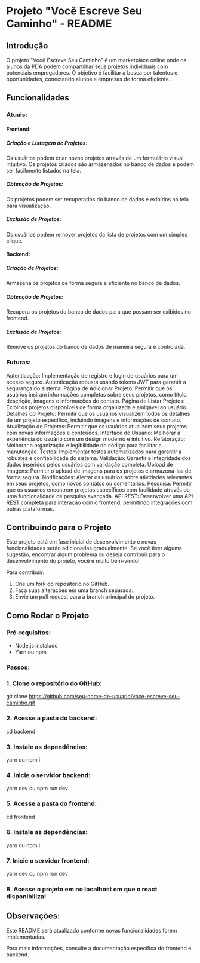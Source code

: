 # Projeto "Você Escreve Seu Caminho" - README

## Introdução

O projeto "Você Escreve Seu Caminho" é um marketplace online onde os alunos da PDA podem compartilhar seus projetos individuais com potenciais empregadores. O objetivo é facilitar a busca por talentos e oportunidades, conectando alunos e empresas de forma eficiente.

## Funcionalidades

### Atuais:

#### Frontend:

##### Criação e Listagem de Projetos:
Os usuários podem criar novos projetos através de um formulário visual intuitivo.
Os projetos criados são armazenados no banco de dados e podem ser facilmente listados na tela.

##### Obtenção de Projetos:
Os projetos podem ser recuperados do banco de dados e exibidos na tela para visualização.

##### Exclusão de Projetos:
Os usuários podem remover projetos da lista de projetos com um simples clique.

#### Backend:

##### Criação de Projetos:
Armazena os projetos de forma segura e eficiente no banco de dados.

##### Obtenção de Projetos:
Recupera os projetos do banco de dados para que possam ser exibidos no frontend.

##### Exclusão de Projetos:
Remove os projetos do banco de dados de maneira segura e controlada.

### Futuras:

Autenticação:
Implementação de registro e login de usuários para um acesso seguro.
Autenticação robusta usando tokens JWT para garantir a segurança do sistema.
Página de Adicionar Projeto:
Permitir que os usuários insiram informações completas sobre seus projetos, como título, descrição, imagens e informações de contato.
Página de Listar Projetos:
Exibir os projetos disponíveis de forma organizada e amigável ao usuário.
Detalhes do Projeto:
Permitir que os usuários visualizem todos os detalhes de um projeto específico, incluindo imagens e informações de contato.
Atualização de Projetos:
Permitir que os usuários atualizem seus projetos com novas informações e conteúdos.
Interface do Usuário:
Melhorar a experiência do usuário com um design moderno e intuitivo.
Refatoração:
Melhorar a organização e legibilidade do código para facilitar a manutenção.
Testes:
Implementar testes automatizados para garantir a robustez e confiabilidade do sistema.
Validação:
Garantir a integridade dos dados inseridos pelos usuários com validação completa.
Upload de Imagens:
Permitir o upload de imagens para os projetos e armazená-las de forma segura.
Notificações:
Alertar os usuários sobre atividades relevantes em seus projetos, como novos contatos ou comentários.
Pesquisa:
Permitir que os usuários encontrem projetos específicos com facilidade através de uma funcionalidade de pesquisa avançada.
API REST:
Desenvolver uma API REST completa para interação com o frontend, permitindo integrações com outras plataformas.

## Contribuindo para o Projeto

Este projeto está em fase inicial de desenvolvimento e novas funcionalidades serão adicionadas gradualmente. Se você tiver alguma sugestão, encontrar algum problema ou deseja contribuir para o desenvolvimento do projeto, você é muito bem-vindo!

Para contribuir:

1. Crie um fork do repositório no GitHub.
2. Faça suas alterações em uma branch separada.
3. Envie um pull request para a branch principal do projeto.

## Como Rodar o Projeto

### Pré-requisitos:

- Node.js instalado
- Yarn ou npm

### Passos:

### 1. Clone o repositório do GitHub:

git clone https://github.com/seu-nome-de-usuario/voce-escreve-seu-caminho.git

### 2. Acesse a pasta do backend:

cd backend

### 3. Instale as dependências:

yarn ou npm i

### 4. Inicie o servidor backend:

yarn dev ou npm run dev

### 5. Acesse a pasta do frontend:

cd frontend

### 6. Instale as dependências:

yarn ou npm i

### 7. Inicie o servidor frontend:

yarn dev ou npm run dev

### 8. Acesse o projeto em no localhost em que o react disponibiliza!

## Observações:

Este README será atualizado conforme novas funcionalidades forem implementadas.

Para mais informações, consulte a documentação específica do frontend e backend.
